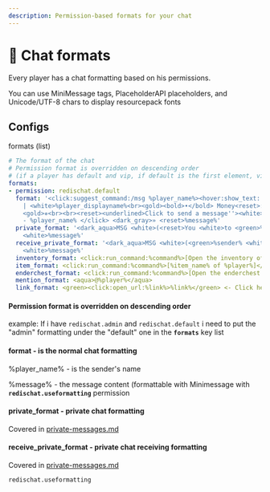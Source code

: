 ```yaml
---
description: Permission-based formats for your chat
---
```


# 💬 Chat formats

Every player has a chat formatting based on his permissions.

You can use MiniMessage tags, PlaceholderAPI placeholders, and Unicode/UTF-8 chars to display resourcepack fonts

## Configs

formats (list)

```yaml
# The format of the chat
# Permission format is overridden on descending order
# (if a player has default and vip, if default is the first element, vip will be ignored)
formats:
- permission: redischat.default
  format: '<click:suggest_command:/msg %player_name%><hover:show_text:''<reset>Information
    | <white>%player_displayname%<br><gold><bold>➧</bold> Money<reset>: <white>%vault_eco_balance%
    <gold>✵<br><br><reset><underlined>Click to send a message''><white><gradient:yellow:blue>RGB</gradient>
    - %player_name% </click> <dark_gray>» <reset>%message%'
  private_format: '<dark_aqua>MSG <white>(<reset>You <white>to <green>%receiver%<white>)<reset>:
    <white>%message%'
  receive_private_format: '<dark_aqua>MSG <white>(<green>%sender% <white>to <reset>You<white>)<reset>:
    <white>%message%'
  inventory_format: <click:run_command:%command%>[Open the inventory of %player%]</click>
  item_format: <click:run_command:%command%>[%item_name% of %player%]</click>
  enderchest_format: <click:run_command:%command%>[Open the enderchest of %player%]</click>
  mention_format: <aqua>@%player%</aqua>
  link_format: <green><click:open_url:%link%>%link%</green> <- Click here
```

#### Permission format is overridden on descending order

example: If i have `redischat.admin` and `redischat.default` i need to put the "admin" formatting under the "default" one in the **`formats`** key list

#### format - is the normal chat formatting

%player\_name% - is the sender's name

%message% - the message content (formattable with Minimessage with **`redischat.useformatting`** permission

#### private\_format - private chat formatting

Covered in [private-messages.md](private-messages.md "mention")

#### receive\_private\_format - private chat receiving formatting

Covered in [private-messages.md](private-messages.md "mention")

```
redischat.useformatting
```
